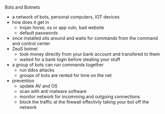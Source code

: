 Bots and Botnets

* a network of bots, personal computers, IOT devices
* how does it get in
	* trojan horse, os or app vuln, bad website 
	* default passwords 
* once installed sits around and waits for commands from the command and control center
* ZeuS botnet
	* took money directly from your bank account and transfered to them
	* waited for a bank login before stealing your stuff
* a group of bots can run commands together
	* run ddos attacks 
	* groups of bots are rented for time on the net 
* prevention
	* update AV and OS
	* scan with anti malware software 
	* monitor network for incomming and outgoing connections 
	* block the traffic at the firewall effectivly taking your bot off the network 